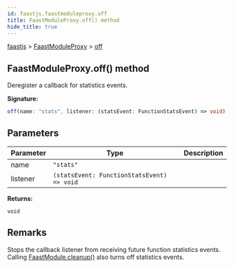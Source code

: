 ```yaml
---
id: faastjs.faastmoduleproxy.off
title: FaastModuleProxy.off() method
hide_title: true
---
```

[faastjs](./faastjs.md) &gt; [FaastModuleProxy](./faastjs.faastmoduleproxy.md) &gt; [off](./faastjs.faastmoduleproxy.off.md)

## FaastModuleProxy.off() method

Deregister a callback for statistics events.

<b>Signature:</b>

```typescript
off(name: "stats", listener: (statsEvent: FunctionStatsEvent) => void): void;
```

## Parameters

|  Parameter | Type | Description |
|  --- | --- | --- |
|  name | <code>&quot;stats&quot;</code> |  |
|  listener | <code>(statsEvent: FunctionStatsEvent) =&gt; void</code> |  |

<b>Returns:</b>

`void`

## Remarks

Stops the callback listener from receiving future function statistics events. Calling [FaastModule.cleanup()](./faastjs.faastmodule.cleanup.md) also turns off statistics events.
